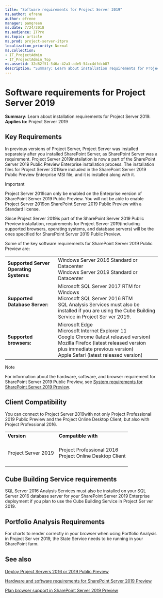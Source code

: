 ```yaml
---
title: "Software requirements for Project Server 2019"
ms.author: efrene
author: efrene
manager: pamgreen
ms.date: 7/24/2018
ms.audience: ITPro
ms.topic: article
ms.prod: project-server-itpro
localization_priority: Normal
ms.collection:
- IT_ProjectAdmin
- IT_ProjectAdmin_Top
ms.assetid: 32d82f51-546a-42a3-ade5-54cc4dfdcb87
description: "Summary: Learn about installation requirements for Project Server 2019."
---
```


# Software requirements for Project Server 2019
 
 **Summary:** Learn about installation requirements for Project Server 2019.<br/>
**Applies to:** Project Server 2019 
  
## Key Requirements

In previous versions of Project Server, Project Server was installed separately after you installed SharePoint Server, as SharePoint Server was a requirement. Project Server 2019installation is now a part of the SharePoint Server 2019 Public Preview Enterprise installation process. The installation files for Project Server 2019are included in the SharePoint Server 2019 Public Preview Enterprise MSI file, and it is installed along with it. 
  
> [!IMPORTANT]
> Project Server 2019can only be enabled on the Enterprise version of SharePoint Server 2019 Public Preview. You will not be able to enable Project Server 2019on SharePoint Server 2019 Public Preview with a Standard license. 
  
Since Project Server 2019is part of the SharePoint Server 2019 Public Preview installation, requirements for Project Server 2019(including supported browsers, operating systems, and database servers) will be the ones specified for SharePoint Server 2019 Public Preview. 
  
Some of the key software requirements for SharePoint Server 2019 Public Preview are:
  
|||
|:-----|:-----|
|**Supported Server Operating Systems:**  <br/> | Windows Server 2016 Standard or Datacenter <br/>  Windows Server 2019 Standard or Datacenter <br/> |
|**Supported Database Server:**  <br/> | Microsoft SQL Server 2017 RTM for Windows <br/> Microsoft SQL Server 2016 RTM <br/>  SQL Analysis Services must also be installed if you are using the Cube Building Service in Project Ser ver 2019. <br/> |
|**Supported browsers:**  <br/> | Microsoft Edge <br/>  Microsoft Internet Explorer 11 <br/> Google Chrome (latest released version) <br/>  Mozilla Firefox (latest released version plus immediate previous version) <br/>  Apple Safari (latest released version) <br/> |
   
> [!NOTE]
> For information about the hardware, software, and browser requirement for SharePoint Server 2019 Public Preview, see [System requirements for SharePoint Server 2019 Preview](https://docs.microsoft.com/en-us/sharepoint/install/hardware-and-software-requirements-2019). 
  
## Client Compatibility

You can connect to Project Server 2019with not only Project Professional 2019 Public Preview and the Project Online Desktop Client, but also with Project Professional 2016.
  
 
|||
|:-----|:-----|
|**Version** <br/> |**Compatible with** <br/> |
|Project Server 2019<br/> |<br/> Project Professional 2016 <br/>  Project Online Desktop Client <br/> <br/> |


   

## Cube Building Service requirements

SQL Server 2016 Analysis Services must also be installed on your SQL Server 2016 database server for your SharePoint Server 2019 Enterprise deployment if you plan to use the Cube Building Service in Project Ser ver 2019.
  

  
## Portfolio Analysis Requirements

For charts to render correctly in your browser when using Portfolio Analysis in Project Ser ver 2019, the State Service needs to be running in your SharePoint farm. 
  
## See also

#### 

[Deploy Project Servers 2016 or 2019 Public Preview](deploy-project-server-2016.md)

[Hardware and software requirements for SharePoint Server 2019 Preview](https://docs.microsoft.com/en-us/sharepoint/install/system-requirements-for-sharepoint-server-2016)
  
[Plan browser support in SharePoint Server 2019 Preview](https://docs.microsoft.com/en-us/sharepoint/install/browser-support-planning-0)

